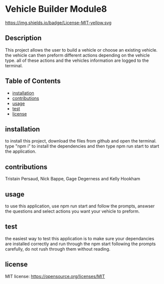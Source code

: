 # Vehicle Builder Module8

  https://img.shields.io/badge/License-MIT-yellow.svg

  ## Description
  This project allows the user to build a vehicle or choose an existing vehicle. the vehicle can then preform different actions depending on the vehicle type. all of these actions and the vehicles information are logged to the terminal.

  ## Table of Contents
  - [installation](#installation)
  - [contributions](#contributions)
  - [usage](#usage)
  - [test](#test)
  - [license](#license)

  ## installation
  to install this project, download the files from github and open the terminal. type "npm i" to install the dependencies and then type npm run start to start the application.

  ## contributions
  Tristain Persaud, Nick Bappe,  Gage Degerness and Kelly Hookham

  ## usage
  to use this application, use npm run start and follow the prompts, answser the questions and select actions you want your vehicle to preform.
  
  ## test
  the easiest way to test this application is to make sure your dependancies are installed correctly and run through the npm start following the prompts carefully, do not rush through them without reading.

  ## license
  MIT license: 
https://opensource.org/licenses/MIT